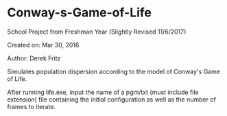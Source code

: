 # Conway-s-Game-of-Life
School Project from Freshman Year (Slightly Revised 11/6/2017)

Created on: Mar 30, 2016

Author: Derek Fritz

Simulates population dispersion according to the model of Conway's Game of Life.

After running life.exe, input the name of a pgm/txt (must include file extension) file containing
the initial configuration as well as the number of frames to iterate.
